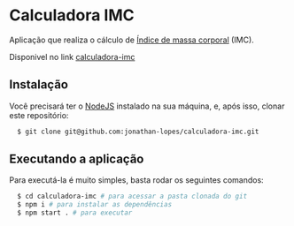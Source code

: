 # Calculadora IMC

Aplicação que realiza o cálculo de [Índice de massa corporal](https://pt.wikipedia.org/wiki/%C3%8Dndice_de_massa_corporal) (IMC).

Disponivel no link [calculadora-imc](https://jonathan-lopes-calculadora-imc.netlify.app/)

## Instalação

Você precisará ter o [NodeJS](https://nodejs.org) instalado na sua máquina, e, após isso, clonar este repositório:

```sh
  $ git clone git@github.com:jonathan-lopes/calculadora-imc.git
```

## Executando a aplicação

Para executá-la é muito simples, basta rodar os seguintes comandos:

```sh
  $ cd calculadora-imc # para acessar a pasta clonada do git
  $ npm i # para instalar as dependências
  $ npm start . # para executar
```
